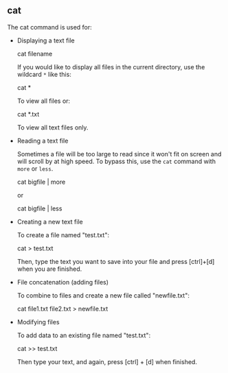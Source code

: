 ## cat

The cat command is used for:

* Displaying a text file

	cat filename
	
  If you would like to display all files in the current directory, use the wildcard `*` like this:
  
    cat *
	
  To view all files or:
  
    cat *.txt
	
  To view all text files only.
	
* Reading a text file

  Sometimes a file will be too large to read since it won't fit on screen and will scroll by at high speed. To bypass this, use the `cat` command with `more` or `less`.
  
    cat bigfile | more
	
  or
  
	cat bigfile | less
	
* Creating a new text file

  To create a file named "test.txt":
  
	cat > test.txt
	
  Then, type the text you want to save into your file and press [ctrl]+[d] when you are finished.
  
* File concatenation (adding files)

  To combine to files and create a new file called "newfile.txt":
  
    cat file1.txt file2.txt > newfile.txt
	
* Modifying files

  To add data to an existing file named "test.txt":
  
    cat >> test.txt
	
  Then type your text, and again, press [ctrl] + [d] when finished.

